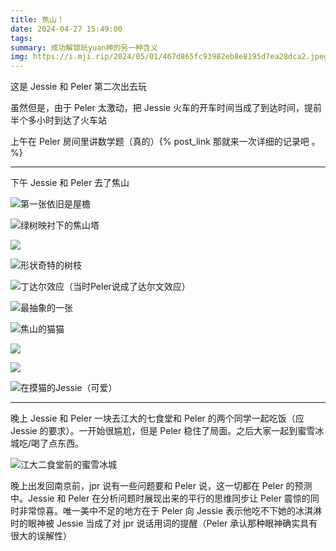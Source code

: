 ```yaml
---
title: 焦山！
date: 2024-04-27 15:49:00
tags:
summary: 成功解锁玩yuan神的另一种含义
img: https://i.mji.rip/2024/05/01/467d865fc93982eb8e8195d7ea28dca2.jpeg
---
```


这是 Jessie 和 Peler 第二次出去玩

虽然但是，由于 Peler 太激动，把 Jessie 火车的开车时间当成了到达时间，提前半个多小时到达了火车站

上午在 Peler 房间里讲数学题（真的）{% post_link 那就来一次详细的记录吧 。 %}

---

下午 Jessie 和 Peler 去了焦山

![第一张依旧是屋檐](https://i.mji.rip/2024/05/01/5af329ef41702734eff874641468e59d.jpeg)


![绿树映衬下的焦山塔](https://i.mji.rip/2024/05/01/741c5674546a49d07e08669977ebab3d.jpeg)

![](https://i.mji.rip/2024/05/01/b6e6ef1295299e48aa701e196c3909a1.jpeg)

![形状奇特的树枝](https://i.mji.rip/2024/05/01/14ba2fb1237bc11082af6cb7fb2ab08e.jpeg)

![丁达尔效应（当时Peler说成了达尔文效应）](https://i.mji.rip/2024/05/01/e8ef2d5e121e77c4a1e77b6a65290ac2.jpeg)

![最抽象的一张](https://i.mji.rip/2024/05/01/97a98b3ddbde86dc13f84f099cad6b3b.jpeg)

![焦山的猫猫](https://i.mji.rip/2024/05/01/815b640d43f48f5e76ca2a23ba5b7fba.jpeg)

![](https://i.mji.rip/2024/05/01/1d970e4c05abdf9223abaa54a474f0a3.jpeg)

![](https://i.mji.rip/2024/05/01/056863e37969690939f87ecf0c7b262e.jpeg)

![在摸猫的Jessie（可爱）](https://i.mji.rip/2024/05/01/87808922ace999a437c70759555ffe51.jpeg)

---

晚上 Jessie 和 Peler 一块去江大的七食堂和 Peler 的两个同学一起吃饭（应 Jessie 的要求）。一开始很尴尬，但是 Peler 稳住了局面。之后大家一起到蜜雪冰城吃/喝了点东西。

![江大二食堂前的蜜雪冰城](https://i.mji.rip/2024/05/01/467d865fc93982eb8e8195d7ea28dca2.jpeg)

晚上出发回南京前，jpr 说有一些问题要和 Peler 说，这一切都在 Peler 的预测中。Jessie 和 Peler 在分析问题时展现出来的平行的思维同步让 Peler 震惊的同时非常惊喜。唯一美中不足的地方在于 Peler 向 Jessie 表示他吃不下她的冰淇淋时的眼神被 Jessie 当成了对 jpr 说话用词的提醒（Peler 承认那种眼神确实具有很大的误解性）